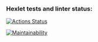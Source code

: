 ### Hexlet tests and linter status:
[![Actions Status](https://github.com/AnastasiiaXX/frontend-project-11/actions/workflows/hexlet-check.yml/badge.svg)](https://github.com/AnastasiiaXX/frontend-project-11/actions)

[![Maintainability](https://api.codeclimate.com/v1/badges/a8968e984121e1ed08ef/maintainability)](https://codeclimate.com/github/AnastasiiaXX/frontend-project-11/maintainability)
